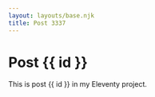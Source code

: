 ```yaml
---
layout: layouts/base.njk
title: Post 3337
---
```


# Post {{ id }}

This is post {{ id }} in my Eleventy project.
